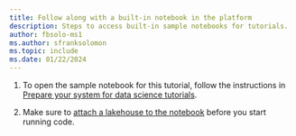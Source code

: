 ```yaml
---
title: Follow along with a built-in notebook in the platform
description: Steps to access built-in sample notebooks for tutorials.
author: fbsolo-ms1
ms.author: sfranksolomon
ms.topic: include
ms.date: 01/22/2024
---
```


1. To open the sample notebook for this tutorial, follow the instructions in [Prepare your system for data science tutorials](../tutorial-data-science-prepare-system.md#open-sample-notebook).

1. Make sure to [attach a lakehouse to the notebook](../tutorial-data-science-prepare-system.md#attach-a-lakehouse-to-the-notebooks) before you start running code.

